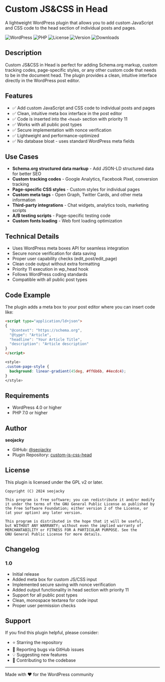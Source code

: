 # Custom JS&CSS in Head

A lightweight WordPress plugin that allows you to add custom JavaScript and CSS code to the head section of individual posts and pages.

![WordPress](https://img.shields.io/badge/WordPress-4.0%2B-blue.svg)
![PHP](https://img.shields.io/badge/PHP-7.0%2B-purple.svg)
![License](https://img.shields.io/badge/License-GPL%20v2-green.svg)
![Version](https://img.shields.io/badge/Version-1.0-orange.svg)
![Downloads](https://img.shields.io/github/downloads/seojacky/custom-js-css-head/total?color=brightgreen)

## Description

Custom JS&CSS in Head is perfect for adding Schema.org markup, custom tracking codes, page-specific styles, or any other custom code that needs to be in the document head. The plugin provides a clean, intuitive interface directly in the WordPress post editor.

## Features

- ✅ Add custom JavaScript and CSS code to individual posts and pages
- ✅ Clean, intuitive meta box interface in the post editor
- ✅ Code is inserted into the `<head>` section with priority 11
- ✅ Works with all public post types
- ✅ Secure implementation with nonce verification
- ✅ Lightweight and performance-optimized
- ✅ No database bloat - uses standard WordPress meta fields

## Use Cases

- **Schema.org structured data markup** - Add JSON-LD structured data for better SEO
- **Custom tracking codes** - Google Analytics, Facebook Pixel, conversion tracking
- **Page-specific CSS styles** - Custom styles for individual pages
- **Custom meta tags** - Open Graph, Twitter Cards, and other meta information
- **Third-party integrations** - Chat widgets, analytics tools, marketing scripts
- **A/B testing scripts** - Page-specific testing code
- **Custom fonts loading** - Web font loading optimization

## Technical Details

- Uses WordPress meta boxes API for seamless integration
- Secure nonce verification for data saving
- Proper user capability checks (edit_post/edit_page)
- Clean code output without extra formatting
- Priority 11 execution in wp_head hook
- Follows WordPress coding standards
- Compatible with all public post types

## Code Example

The plugin adds a meta box to your post editor where you can insert code like:

```html
<script type="application/ld+json">
{
  "@context": "https://schema.org",
  "@type": "Article",
  "headline": "Your Article Title",
  "description": "Article description"
}
</script>
```

```css
<style>
.custom-page-style {
  background: linear-gradient(45deg, #ff6b6b, #4ecdc4);
}
</style>
```

## Requirements

- WordPress 4.0 or higher
- PHP 7.0 or higher

## Author

**seojacky**
- GitHub: [@seojacky](https://github.com/seojacky/)
- Plugin Repository: [custom-js-css-head](https://github.com/seojacky/custom-js-css-head/)

## License

This plugin is licensed under the GPL v2 or later.

```
Copyright (C) 2024 seojacky

This program is free software; you can redistribute it and/or modify
it under the terms of the GNU General Public License as published by
the Free Software Foundation; either version 2 of the License, or
(at your option) any later version.

This program is distributed in the hope that it will be useful,
but WITHOUT ANY WARRANTY; without even the implied warranty of
MERCHANTABILITY or FITNESS FOR A PARTICULAR PURPOSE. See the
GNU General Public License for more details.
```

## Changelog

### 1.0
- Initial release
- Added meta box for custom JS/CSS input
- Implemented secure saving with nonce verification
- Added output functionality in head section with priority 11
- Support for all public post types
- Clean, monospace textarea for code input
- Proper user permission checks

## Support

If you find this plugin helpful, please consider:
- ⭐ Starring the repository
- 🐛 Reporting bugs via GitHub issues
- 💡 Suggesting new features
- 🤝 Contributing to the codebase

---

Made with ❤️ for the WordPress community
